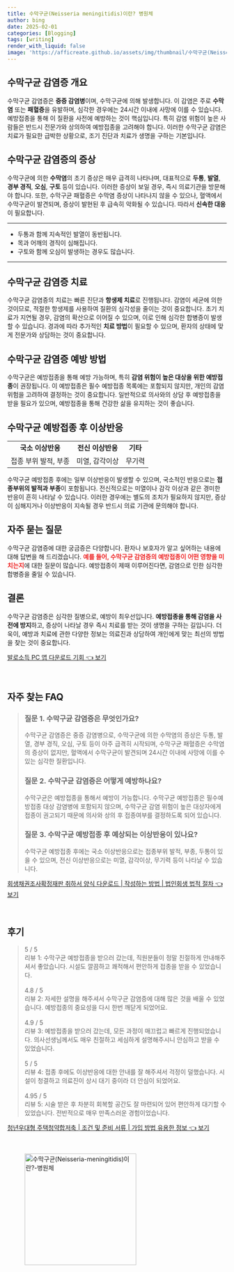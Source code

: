 ```yaml
---
title: 수막구균(Neisseria meningitidis)이란? 병원체
author: bing
date: 2025-02-01
categories: [Blogging]
tags: [writing]
render_with_liquid: false
image: 'https://afficreate.github.io/assets/img/thumbnail/수막구균(Neisseria-meningitidis)이란?-병원체.webp'
---
```



<h2 id='수막구균 감염증 개요'>수막구균 감염증 개요</h2>

<p>수막구균 감염증은 <b>중증 감염병</b>이며, 수막구균에 의해 발생합니다. 이 감염은 주로 <b>수막염</b> 또는 <b>패혈증</b>을 유발하며, 심각한 경우에는 24시간 이내에 사망에 이를 수 있습니다. 예방접종을 통해 이 질환을 사전에 예방하는 것이 핵심입니다. 특히 감염 위험이 높은 사람들은 반드시 전문가와 상의하여 예방접종을 고려해야 합니다. 이러한 수막구균 감염은 치료가 필요한 급박한 상황으로, 조기 진단과 치료가 생명을 구하는 기본입니다.</p>

<h2 id='수막구균 감염증의 증상'>수막구균 감염증의 증상</h2>

<p>수막구균에 의한 <b>수막염</b>의 초기 증상은 매우 급격히 나타나며, 대표적으로 <b>두통</b>, <b>발열</b>, <b>경부 경직</b>, <b>오심</b>, <b>구토</b> 등이 있습니다. 이러한 증상이 보일 경우, 즉시 의료기관을 방문해야 합니다. 또한, 수막구균 패혈증은 수막염 증상이 나타나지 않을 수 있으나, 혈액에서 수막구균이 발견되며, 증상이 발현된 후 급속히 악화될 수 있습니다. 따라서 <b>신속한 대응</b>이 필요합니다.</p>

<hr />

<ul>
    <li>두통과 함께 지속적인 발열이 동반됩니다.</li>
    <li>목과 어깨의 경직이 심해집니다.</li>
    <li>구토와 함께 오심이 발생하는 경우도 많습니다.</li>
</ul>

<hr />

<h2 id='수막구균 감염증 치료'>수막구균 감염증 치료</h2>

<p>수막구균 감염증의 치료는 빠른 진단과 <b>항생제 치료</b>로 진행됩니다. 감염이 세균에 의한 것이므로, 적절한 항생제를 사용하여 질환의 심각성을 줄이는 것이 중요합니다. 초기 치료가 지연될 경우, 감염의 확산으로 이어질 수 있으며, 이로 인해 심각한 합병증이 발생할 수 있습니다. 경과에 따라 추가적인 <b>치료 방법</b>이 필요할 수 있으며, 환자의 상태에 맞게 전문가와 상담하는 것이 중요합니다.</p>

<h2 id='수막구균 감염증 예방 방법'>수막구균 감염증 예방 방법</h2>

<p>수막구균은 예방접종을 통해 예방 가능하며, 특히 <b>감염 위험이 높은 대상을 위한 예방접종</b>이 권장됩니다. 이 예방접종은 필수 예방접종 목록에는 포함되지 않지만, 개인의 감염 위험을 고려하여 결정하는 것이 중요합니다. 일반적으로 의사와의 상담 후 예방접종을 받을 필요가 있으며, 예방접종을 통해 건강한 삶을 유지하는 것이 좋습니다.</p>

<h2 id='수막구균 예방접종 후 이상반응'>수막구균 예방접종 후 이상반응</h2>

<table>
    <tr>
        <td style="text-align: center; height: 17px;"><b>국소 이상반응</b></td>
        <td style="text-align: center; height: 17px;"><b>전신 이상반응</b></td>
        <td style="text-align: center; height: 17px;"><b>기타</b></td>
    </tr>
    <tr>
        <td>접종 부위 발적, 부종</td>
        <td>미열, 감각이상</td>
        <td>무기력</td>
    </tr>
</table>

<p>수막구균 예방접종 후에는 일부 이상반응이 발생할 수 있으며, 국소적인 반응으로는 <b>접종부위의 발적과 부종</b>이 포함됩니다. 전신적으로는 미열이나 감각 이상과 같은 경미한 반응이 흔히 나타날 수 있습니다. 이러한 경우에는 별도의 조치가 필요하지 않지만, 증상이 심해지거나 이상반응이 지속될 경우 반드시 의료 기관에 문의해야 합니다.</p>

<h2 id='자주 묻는 질문'>자주 묻는 질문</h2>

<p>수막구균 감염증에 대한 궁금증은 다양합니다. 환자나 보호자가 알고 싶어하는 내용에 대해 답변을 해 드리겠습니다. <b><span style="color: #ee2323;">예를 들어, 수막구균 감염증의 예방접종이 어떤 영향을 미치는지</span></b>에 대한 질문이 많습니다. 예방접종이 제때 이루어진다면, 감염으로 인한 심각한 합병증을 줄일 수 있습니다.</p>

<h2 id='결론'>결론</h2>

<p>수막구균 감염증은 심각한 질병으로, 예방이 최우선입니다. <b>예방접종을 통해 감염을 사전에 방지</b>하고, 증상이 나타날 경우 즉시 치료를 받는 것이 생명을 구하는 길입니다. 더욱이, 예방과 치료에 관한 다양한 정보는 의료진과 상담하여 개인에게 맞는 최선의 방법을 찾는 것이 중요합니다.</p>


<p><a class="click-button" title="발로소득 PC 앱 다운로드 기회" href="https://afficreate.github.io/posts/%EB%B0%9C%EB%A1%9C%EC%86%8C%EB%93%9D-PC-%EC%95%B1-%EB%8B%A4%EC%9A%B4%EB%A1%9C%EB%93%9C-%EA%B8%B0%ED%9A%8C/" rel="dofollow">발로소득 PC 앱 다운로드 기회 👈 보기</a></p><br>
<h2 id='자주_찾는_FAQ'>자주 찾는 FAQ</h2>
<div itemscope="" itemtype="https://schema.org/FAQPage"> 
<blockquote> 
<div itemscope="" itemprop="mainEntity" itemtype="https://schema.org/Question"> 
<h3 itemprop="name">질문 1. 수막구균 감염증은 무엇인가요?</h3> 
<div itemscope="" itemprop="acceptedAnswer" itemtype="https://schema.org/Answer"> 
<span itemprop="text"> 
<p>수막구균 감염증은 중증 감염병으로, 수막구균에 의한 수막염의 증상은 두통, 발열, 경부 경직, 오심, 구토 등이 아주 급격히 시작되며, 수막구균 패혈증은 수막염의 증상이 없지만, 혈액에서 수막구균이 발견되며 24시간 이내에 사망에 이를 수 있는 심각한 질환입니다.</p> 
</span> 
</div> 
</div> 

<div itemscope="" itemprop="mainEntity" itemtype="https://schema.org/Question"> 
<h3 itemprop="name">질문 2. 수막구균 감염증은 어떻게 예방하나요?</h3> 
<div itemscope="" itemprop="acceptedAnswer" itemtype="https://schema.org/Answer"> 
<span itemprop="text"> 
<p>수막구균은 예방접종을 통해서 예방이 가능합니다. 수막구균 예방접종은 필수예방접종 대상 감염병에 포함되지 않으며, 수막구균 감염 위험이 높은 대상자에게 접종이 권고되기 때문에 의사와 상의 후 접종여부를 결정하도록 되어 있습니다.</p> 
</span> 
</div> 
</div> 

<div itemscope="" itemprop="mainEntity" itemtype="https://schema.org/Question"> 
<h3 itemprop="name">질문 3. 수막구균 예방접종 후 예상되는 이상반응이 있나요?</h3> 
<div itemscope="" itemprop="acceptedAnswer" itemtype="https://schema.org/Answer"> 
<span itemprop="text"> 
<p>수막구균 예방접종 후에는 국소 이상반응으로는 접종부위 발적, 부종, 두통이 있을 수 있으며, 전신 이상반응으로는 미열, 감각이상, 무기력 등이 나타날 수 있습니다.</p> 
</span> 
</div> 
</div> 
</blockquote> 
</div>
<p><a class="click-button" title="회생채권조사확정재판 취하서 양식 다운로드 | 작성하는 방법 | 법인회생 법적 절차" href="https://afficreate.github.io/posts/%ED%9A%8C%EC%83%9D%EC%B1%84%EA%B6%8C%EC%A1%B0%EC%82%AC%ED%99%95%EC%A0%95%EC%9E%AC%ED%8C%90-%EC%B7%A8%ED%95%98%EC%84%9C-%EC%96%91%EC%8B%9D-%EB%8B%A4%EC%9A%B4%EB%A1%9C%EB%93%9C-%EC%9E%91%EC%84%B1%ED%95%98%EB%8A%94-%EB%B0%A9%EB%B2%95-%EB%B2%95%EC%9D%B8%ED%9A%8C%EC%83%9D-%EB%B2%95%EC%A0%81-%EC%A0%88%EC%B0%A8/" rel="dofollow">회생채권조사확정재판 취하서 양식 다운로드 | 작성하는 방법 | 법인회생 법적 절차 👈 보기</a></p><br>
<h2 id='후기'>후기</h2>
<div itemscope itemtype="https://schema.org/Product">
  <blockquote>
  <div itemprop="review" itemscope itemtype="https://schema.org/Review">
      <div itemprop="reviewRating" itemscope itemtype="https://schema.org/Rating"> <span itemprop="ratingValue">5</span> / <span itemprop="bestRating">5</span> </div>
      <span itemprop="reviewBody">리뷰 1: 수막구균 예방접종을 받으러 갔는데, 직원분들이 정말 친절하게 안내해주셔서 좋았습니다. 시설도 깔끔하고 쾌적해서 편안하게 접종을 받을 수 있었습니다.</span>
  </div>
  <br>
  <div itemprop="review" itemscope itemtype="https://schema.org/Review">
      <div itemprop="reviewRating" itemscope itemtype="https://schema.org/Rating"> <span itemprop="ratingValue">4.8</span> / <span itemprop="bestRating">5</span> </div>
      <span itemprop="reviewBody">리뷰 2: 자세한 설명을 해주셔서 수막구균 감염증에 대해 많은 것을 배울 수 있었습니다. 예방접종의 중요성을 다시 한번 깨닫게 되었어요.</span>
  </div>
  <br>
  <div itemprop="review" itemscope itemtype="https://schema.org/Review">
      <div itemprop="reviewRating" itemscope itemtype="https://schema.org/Rating"> <span itemprop="ratingValue">4.9</span> / <span itemprop="bestRating">5</span> </div>
      <span itemprop="reviewBody">리뷰 3: 예방접종을 받으러 갔는데, 모든 과정이 매끄럽고 빠르게 진행되었습니다. 의사선생님께서도 매우 친절하고 세심하게 설명해주시니 안심하고 받을 수 있었습니다.</span>
  </div>
  <br>
  <div itemprop="review" itemscope itemtype="https://schema.org/Review">
      <div itemprop="reviewRating" itemscope itemtype="https://schema.org/Rating"> <span itemprop="ratingValue">5</span> / <span itemprop="bestRating">5</span> </div>
      <span itemprop="reviewBody">리뷰 4: 접종 후에도 이상반응에 대한 안내를 잘 해주셔서 걱정이 덜했습니다. 시설이 청결하고 의료진이 상시 대기 중이라 더 안심이 되었어요.</span>
  </div>
  <br>
  <div itemprop="review" itemscope itemtype="https://schema.org/Review">
      <div itemprop="reviewRating" itemscope itemtype="https://schema.org/Rating"> <span itemprop="ratingValue">4.95</span> / <span itemprop="bestRating">5</span> </div>
      <span itemprop="reviewBody">리뷰 5: 시술 받은 후 차분히 회복할 공간도 잘 마련되어 있어 편안하게 대기할 수 있었습니다. 전반적으로 매우 만족스러운 경험이었습니다.</span>
  </div>
  </blockquote>
</div>
<p><a class="click-button" title="청년우대형 주택청약합저축 | 조건 및 준비 서류 | 가입 방법 유용한 정보" href="https://afficreate.github.io/posts/%EC%B2%AD%EB%85%84%EC%9A%B0%EB%8C%80%ED%98%95-%EC%A3%BC%ED%83%9D%EC%B2%AD%EC%95%BD%ED%95%A9%EC%A0%80%EC%B6%95-%EC%A1%B0%EA%B1%B4-%EB%B0%8F-%EC%A4%80%EB%B9%84-%EC%84%9C%EB%A5%98-%EA%B0%80%EC%9E%85-%EB%B0%A9%EB%B2%95-%EC%9C%A0%EC%9A%A9%ED%95%9C-%EC%A0%95%EB%B3%B4/" rel="dofollow">청년우대형 주택청약합저축 | 조건 및 준비 서류 | 가입 방법 유용한 정보 👈 보기</a></p><br>
<figure class="image"><img src="https://afficreate.github.io/assets/img/thumbnail/수막구균(Neisseria-meningitidis)이란?-병원체.webp" alt="수막구균(Neisseria-meningitidis)이란?-병원체" width="256" height="256"></figure>